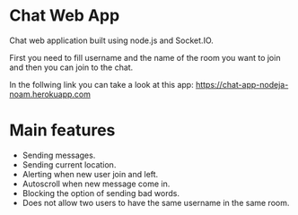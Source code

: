 # Chat Web App
Chat web application built using node.js and Socket.IO.

First you need to fill username and the name of the room you want to join and then you can join to the chat.

In the follwing link you can take a look at this app:
https://chat-app-nodeja-noam.herokuapp.com

# Main features
* Sending messages.
* Sending current location.
* Alerting when new user join and left.
* Autoscroll when new message come in.
* Blocking the option of sending bad words.
* Does not allow two users to have the same username in the same room.

